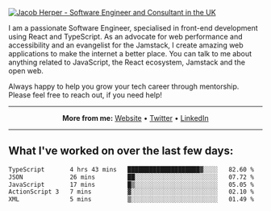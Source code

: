 [![Jacob Herper - Software Engineer and Consultant in the UK](https://res.cloudinary.com/jacobherper/image/upload/v1641506277/gh-image.png)](https://jacobherper.com/)

I am a passionate Software Engineer, specialised in front-end development using React and TypeScript. As an advocate for web performance and accessibility and an evangelist for the Jamstack, I create amazing web applications to make the internet a better place. You can talk to me about anything related to JavaScript, the React ecosystem, Jamstack and the open web.

Always happy to help you grow your tech career through mentorship. Please feel free to reach out, if you need help!

---

<p align="center">
  <strong>More from me:</strong> 
  <a href="https://jacobherper.com/">Website</a> •
  <a href="https://twitter.com/intent/follow?screen_name=jakeherp&tw_p=followbutton">Twitter</a> •
  <a href="https://www.linkedin.com/in/jacobherper/">LinkedIn</a>
</p>

---

## What I've worked on over the last few days:

<!--START_SECTION:waka-->

```txt
TypeScript       4 hrs 43 mins   ████████████████████▓░░░░   82.60 %
JSON             26 mins         ██░░░░░░░░░░░░░░░░░░░░░░░   07.72 %
JavaScript       17 mins         █▒░░░░░░░░░░░░░░░░░░░░░░░   05.05 %
ActionScript 3   7 mins          ▓░░░░░░░░░░░░░░░░░░░░░░░░   02.10 %
XML              5 mins          ▒░░░░░░░░░░░░░░░░░░░░░░░░   01.49 %
```

<!--END_SECTION:waka-->
